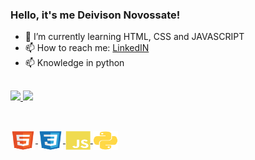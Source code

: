 ### Hello, it's me Deivison Novossate!

- 🌱 I’m currently learning HTML, CSS and JAVASCRIPT
- 📫 How to reach me: [LinkedIN](https://www.linkedin.com/in/deivison-novossate-7b788a112/)
- 📫 Knowledge in python
##

<div>
  <a href="">
    <img height="180em" src="https://github-readme-stats.vercel.app/api?username=deivisonnovossate&show_icons=true&theme=dark&include_all_commits=true&count_private=true" />
    <img height="180em" src="https://github-readme-stats.vercel.app/api/top-langs/?username=deivisonnovossate&layout=compact&langs_count=16&theme=dark" />
 </div>

##
 <div style="display: inline_block"><br>
   <img align="center" alt="Deivison-HTML" height="30" width="40" src="https://raw.githubusercontent.com/devicons/devicon/master/icons/html5/html5-original.svg" />
   <img align="center" alt="Deivison-HTML" height="30" width="40" src="https://raw.githubusercontent.com/devicons/devicon/master/icons/css3/css3-original.svg" />
   <img align="center" alt="Deivison-HTML" height="30" width="40" src="https://raw.githubusercontent.com/devicons/devicon/master/icons/javascript/javascript-plain.svg" />
    <img align="center" alt="Deivison-HTML" height="30" width="40" src="https://github.com/devicons/devicon/blob/master/icons/python/python-plain.svg" />
  

  </div>
  

